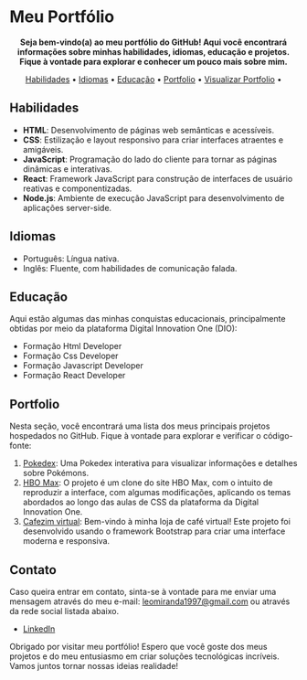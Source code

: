 # Meu Portfólio


<p align="center">
  <strong>Seja bem-vindo(a) ao meu portfólio do GitHub! Aqui você encontrará informações sobre minhas habilidades, idiomas, educação e projetos. Fique à vontade para explorar e conhecer um pouco mais sobre mim.</strong>
</p>

<p align="center">
  <a href="#habilidades">Habilidades</a> •
  <a href="#idiomas">Idiomas</a> •
  <a href="#educacao">Educação</a> •
  <a href="#portfolio">Portfolio</a> •
  <a href="https://leonardofmiranda.github.io/Portfolio-React/" target="_blank">Visualizar Portfolio</a> •
  
</p>

## Habilidades

- **HTML**: Desenvolvimento de páginas web semânticas e acessíveis.
- **CSS**: Estilização e layout responsivo para criar interfaces atraentes e amigáveis.
- **JavaScript**: Programação do lado do cliente para tornar as páginas dinâmicas e interativas.
- **React**: Framework JavaScript para construção de interfaces de usuário reativas e componentizadas.
- **Node.js**: Ambiente de execução JavaScript para desenvolvimento de aplicações server-side.

## Idiomas

- Português: Língua nativa.
- Inglês: Fluente, com habilidades de comunicação falada.

## Educação

Aqui estão algumas das minhas conquistas educacionais, principalmente obtidas por meio da plataforma Digital Innovation One (DIO):

- Formação Html Developer 
- Formação Css Developer
- Formação Javascript Developer
- Formação React Developer

## Portfolio

Nesta seção, você encontrará uma lista dos meus principais projetos hospedados no GitHub. Fique à vontade para explorar e verificar o código-fonte:

1. [Pokedex](https://github.com/LeonardoFMiranda/Pokedex): Uma Pokedex interativa para visualizar informações e detalhes sobre Pokémons.
2. [HBO Max](https://github.com/LeonardoFMiranda/HBO-Replica): O projeto é um clone do site HBO Max, com o intuito de reproduzir a interface, com algumas modificações, aplicando os temas abordados ao longo das aulas de CSS da plataforma da Digital Innovation One.
3. [Cafezim virtual](https://github.com/LeonardoFMiranda/CafezimVirtual): Bem-vindo à minha loja de café virtual! Este projeto foi desenvolvido usando o framework Bootstrap para criar uma interface moderna e responsiva.


## Contato

Caso queira entrar em contato, sinta-se à vontade para me enviar uma mensagem através do meu e-mail: <leomiranda1997@gmail.com> ou através da rede social listada abaixo.

- [LinkedIn](https://www.linkedin.com/in/leonardo-f-miranda/)

Obrigado por visitar meu portfólio! Espero que você goste dos meus projetos e do meu entusiasmo em criar soluções tecnológicas incríveis. Vamos juntos tornar nossas ideias realidade!
